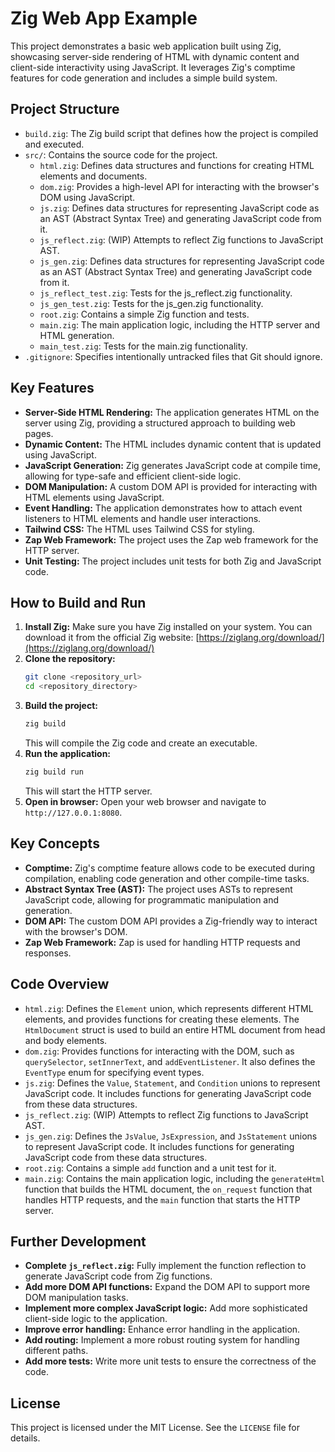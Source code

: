 # Zig Web App Example

This project demonstrates a basic web application built using Zig, showcasing server-side rendering of HTML with dynamic content and client-side interactivity using JavaScript. It leverages Zig's comptime features for code generation and includes a simple build system.

## Project Structure

-   `build.zig`: The Zig build script that defines how the project is compiled and executed.
-   `src/`: Contains the source code for the project.
    -   `html.zig`: Defines data structures and functions for creating HTML elements and documents.
    -   `dom.zig`: Provides a high-level API for interacting with the browser's DOM using JavaScript.
    -   `js.zig`: Defines data structures for representing JavaScript code as an AST (Abstract Syntax Tree) and generating JavaScript code from it.
    -   `js_reflect.zig`: (WIP) Attempts to reflect Zig functions to JavaScript AST.
    -   `js_gen.zig`: Defines data structures for representing JavaScript code as an AST (Abstract Syntax Tree) and generating JavaScript code from it.
    -   `js_reflect_test.zig`: Tests for the js_reflect.zig functionality.
    -   `js_gen_test.zig`: Tests for the js_gen.zig functionality.
    -   `root.zig`: Contains a simple Zig function and tests.
    -   `main.zig`: The main application logic, including the HTTP server and HTML generation.
    -   `main_test.zig`: Tests for the main.zig functionality.
-   `.gitignore`: Specifies intentionally untracked files that Git should ignore.

## Key Features

-   **Server-Side HTML Rendering:** The application generates HTML on the server using Zig, providing a structured approach to building web pages.
-   **Dynamic Content:** The HTML includes dynamic content that is updated using JavaScript.
-   **JavaScript Generation:** Zig generates JavaScript code at compile time, allowing for type-safe and efficient client-side logic.
-   **DOM Manipulation:** A custom DOM API is provided for interacting with HTML elements using JavaScript.
-   **Event Handling:** The application demonstrates how to attach event listeners to HTML elements and handle user interactions.
-   **Tailwind CSS:** The HTML uses Tailwind CSS for styling.
-   **Zap Web Framework:** The project uses the Zap web framework for the HTTP server.
-   **Unit Testing:**  The project includes unit tests for both Zig and JavaScript code.

## How to Build and Run

1.  **Install Zig:** Make sure you have Zig installed on your system. You can download it from the official Zig website: [https://ziglang.org/download/](https://ziglang.org/download/)
2.  **Clone the repository:**
    ```bash
    git clone <repository_url>
    cd <repository_directory>
    ```
3.  **Build the project:**
    ```bash
    zig build
    ```
    This will compile the Zig code and create an executable.
4.  **Run the application:**
    ```bash
    zig build run
    ```
    This will start the HTTP server.
5.  **Open in browser:** Open your web browser and navigate to `http://127.0.0.1:8080`.

## Key Concepts

-   **Comptime:** Zig's comptime feature allows code to be executed during compilation, enabling code generation and other compile-time tasks.
-   **Abstract Syntax Tree (AST):** The project uses ASTs to represent JavaScript code, allowing for programmatic manipulation and generation.
-   **DOM API:** The custom DOM API provides a Zig-friendly way to interact with the browser's DOM.
-   **Zap Web Framework:** Zap is used for handling HTTP requests and responses.

## Code Overview

-   `html.zig`: Defines the `Element` union, which represents different HTML elements, and provides functions for creating these elements. The `HtmlDocument` struct is used to build an entire HTML document from head and body elements.
-   `dom.zig`: Provides functions for interacting with the DOM, such as `querySelector`, `setInnerText`, and `addEventListener`. It also defines the `EventType` enum for specifying event types.
-   `js.zig`: Defines the `Value`, `Statement`, and `Condition` unions to represent JavaScript code. It includes functions for generating JavaScript code from these data structures.
-   `js_reflect.zig`: (WIP) Attempts to reflect Zig functions to JavaScript AST.
-   `js_gen.zig`: Defines the `JsValue`, `JsExpression`, and `JsStatement` unions to represent JavaScript code. It includes functions for generating JavaScript code from these data structures.
-   `root.zig`: Contains a simple `add` function and a unit test for it.
-   `main.zig`: Contains the main application logic, including the `generateHtml` function that builds the HTML document, the `on_request` function that handles HTTP requests, and the `main` function that starts the HTTP server.

## Further Development

-   **Complete `js_reflect.zig`:** Fully implement the function reflection to generate JavaScript code from Zig functions.
-   **Add more DOM API functions:** Expand the DOM API to support more DOM manipulation tasks.
-   **Implement more complex JavaScript logic:** Add more sophisticated client-side logic to the application.
-   **Improve error handling:** Enhance error handling in the application.
-   **Add routing:** Implement a more robust routing system for handling different paths.
-   **Add more tests:** Write more unit tests to ensure the correctness of the code.

## License

This project is licensed under the MIT License. See the `LICENSE` file for details.
